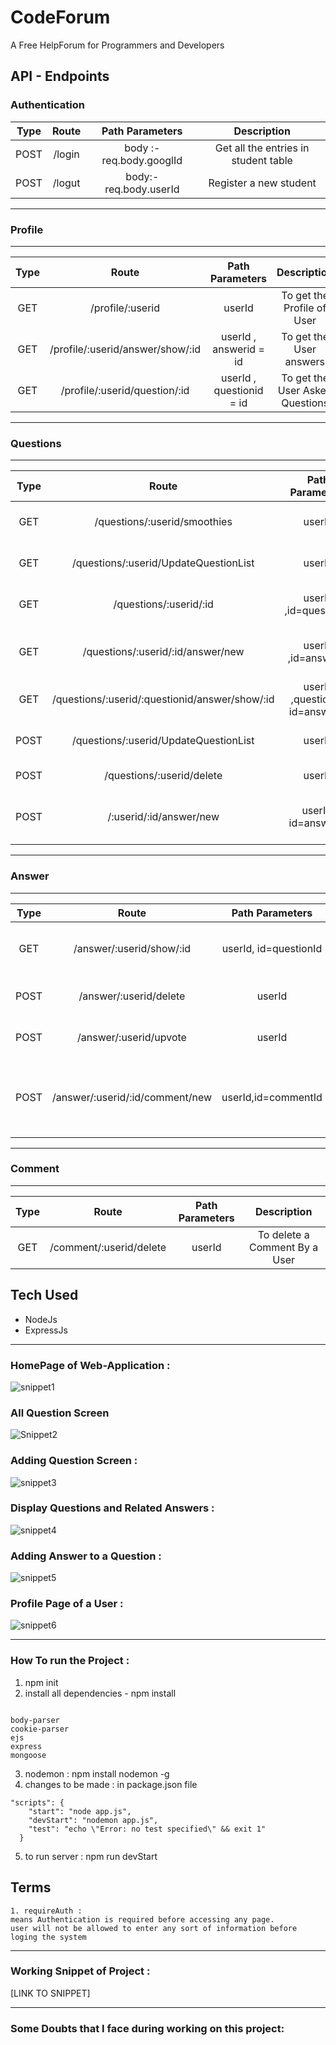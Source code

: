 # CodeForum

A Free HelpForum for Programmers and Developers

## API - Endpoints

### Authentication

| Type | Route  |     Path Parameters      |             Description              |
| :--: | :----: | :----------------------: | :----------------------------------: |
| POST | /login | body :- req.body.googlId | Get all the entries in student table |
| POST | /logut |  body:- req.body.userId  |        Register a new student        |

---

### Profile

---

| Type |              Route               |     Path Parameters      |           Description           |
| :--: | :------------------------------: | :----------------------: | :-----------------------------: |
| GET  |         /profile/:userid         |          userId          |   To get the Profile of User    |
| GET  | /profile/:userid/answer/show/:id |  userId , answerid = id  |     To get the User answers     |
| GET  |  /profile/:userid/question/:id   | userId , questionid = id | To get the User Asked Questions |

---

### Questions

---

| Type |                     Route                      |         Path Parameters         |                      Description                      |
| :--: | :--------------------------------------------: | :-----------------------------: | :---------------------------------------------------: |
| GET  |          /questions/:userid/smoothies          |             userId              |         To get All The Questions in the Forum         |
| GET  |     /questions/:userid/UpdateQuestionList      |             userId              |      display a form for creating a new Question       |
| GET  |             /questions/:userid/:id             |      userId ,id=questionId      |          shows more info about one Question           |
| GET  |       /questions/:userid/:id/answer/new        |       userId ,id=answerid       | show text-editor when someone wants to post a Answer  |
| GET  | /questions/:userid/:questionid/answer/show/:id | userId ,questionid, id=answerid |       show detail page for a pariticular answer       |
| POST |     /questions/:userid/UpdateQuestionList      |             userId              |      to add the new Question in database/WebSite      |
| POST |           /questions/:userid/delete            |             userId              |                 to delete a question                  |
| POST |            /:userid/:id/answer/new             |       userId, id=answerId       | to add the new Answer for a question in the Database. |

---

### Answer

---

| Type |              Route              |    Path Parameters    |                  Description                   |
| :--: | :-----------------------------: | :-------------------: | :--------------------------------------------: |
| GET  |    /answer/:userid/show/:id     | userId, id=questionId |   show detail page for a pariticular answer    |
| POST |     /answer/:userid/delete      |        userId         |        to delete a answer of a question        |
| POST |     /answer/:userid/upvote      |        userId         |        to Upvote a answer of a question        |
| POST | /answer/:userid/:id/comment/new |  userId,id=commentId  | to post a new comment for a particular answer. |

---

### Comment

---

| Type |          Route          | Path Parameters |          Description          |
| :--: | :---------------------: | :-------------: | :---------------------------: |
| GET  | /comment/:userid/delete |     userId      | To delete a Comment By a User |

## Tech Used

- NodeJs
- ExpressJs

---

### HomePage of Web-Application :

![snippet1](img/img1.png)

### All Question Screen

![Snippet2](img/AllquestionScreen.png)

### Adding Question Screen :

![snippet3](img/questionAdd.png)

### Display Questions and Related Answers :

![snippet4](img/questionAnswer.png)

### Adding Answer to a Question :

![snippet5](img/answer.png)

### Profile Page of a User :

![snippet6](img/profile.png)

---

### How To run the Project :

1. npm init
2. install all dependencies - npm install

```

body-parser
cookie-parser
ejs
express
mongoose

```

3. nodemon : npm install nodemon -g
4. changes to be made : in package.json file

```
"scripts": {
    "start": "node app.js",
    "devStart": "nodemon app.js",
    "test": "echo \"Error: no test specified\" && exit 1"
  }
```

5. to run server : npm run devStart

## Terms

```
1. requireAuth :
means Authentication is required before accessing any page.
user will not be allowed to enter any sort of information before loging the system

```

---

### Working Snippet of Project :

[LINK TO SNIPPET]

---

### Some Doubts that I face during working on this project:

